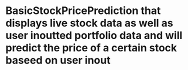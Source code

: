 # BasicStockPricePrediction that displays live stock data as well as user inoutted portfolio data and will predict the price of a certain stock baseed on user inout
